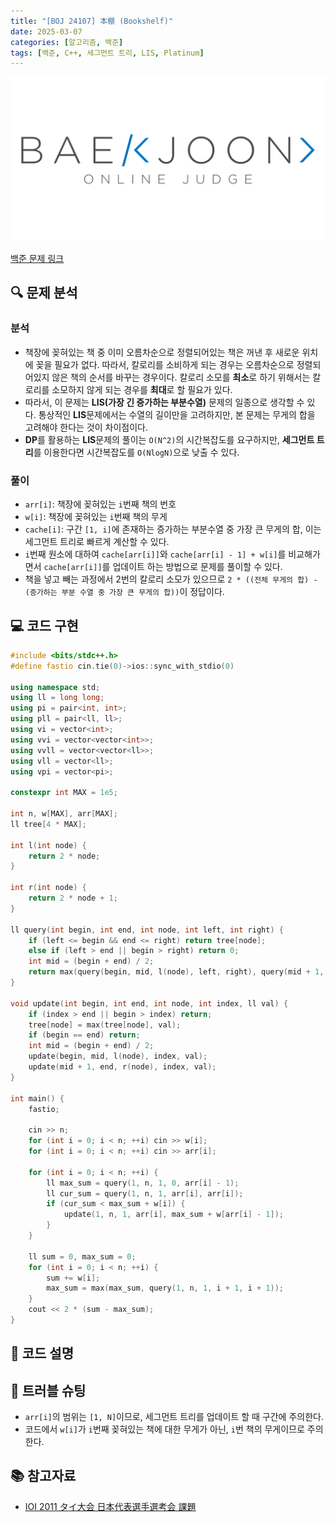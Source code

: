 ```yaml
---
title: "[BOJ 24107] 本棚 (Bookshelf)"
date: 2025-03-07
categories: [알고리즘, 백준]
tags: [백준, C++, 세그먼트 트리, LIS, Platinum]
---
```


[![백준 로고](assets/img/posts/BOJ/boj-og.png)](https://www.acmicpc.net/problem/24107)

[백준 문제 링크](https://www.acmicpc.net/problem/24107)

## 🔍 문제 분석

### 분석

- 책장에 꽂혀있는 책 중 이미 오름차순으로 정렬되어있는 책은 꺼낸 후 새로운 위치에 꽂을 필요가 없다. 따라서, 칼로리를 소비하게 되는 경우는 오름차순으로 정렬되어있지 않은 책의 순서를 바꾸는 경우이다. 칼로리 소모를 **최소**로 하기 위해서는 칼로리를 소모하지 않게 되는 경우를 **최대**로 할 필요가 있다.
- 따라서, 이 문제는 **LIS(가장 긴 증가하는 부분수열)** 문제의 일종으로 생각할 수 있다. 통상적인 **LIS**문제에서는 수열의 길이만을 고려하지만, 본 문제는 무게의 합을 고려해야 한다는 것이 차이점이다.
- **DP**를 활용하는 **LIS**문제의 풀이는 `O(N^2)`의 시간복잡도를 요구하지만, **세그먼트 트리**를 이용한다면 시간복잡도를 `O(NlogN)`으로 낮출 수 있다.
### 풀이
- `arr[i]`: 책장에 꽂혀있는 `i`번째 책의 번호
- `w[i]`: 책장에 꽂혀있는 `i`번째 책의 무게
- `cache[i]`: 구간 `[1, i]`에 존재하는 증가하는 부분수열 중 가장 큰 무게의 합, 이는 세그먼트 트리로 빠르게 계산할 수 있다.
- `i`번째 원소에 대하여 `cache[arr[i]]`와 `cache[arr[i] - 1] + w[i]`를 비교해가면서 `cache[arr[i]]`를 업데이트 하는 방법으로 문제를 풀이할 수 있다.
- 책을 넣고 빼는 과정에서 2번의 칼로리 소모가 있으므로 `2 * ((전체 무게의 합) - (증가하는 부분 수열 중 가장 큰 무게의 합))`이 정답이다.

## 💻 코드 구현

```c++
#include <bits/stdc++.h>
#define fastio cin.tie(0)->ios::sync_with_stdio(0)

using namespace std;
using ll = long long;
using pi = pair<int, int>;
using pll = pair<ll, ll>;
using vi = vector<int>;
using vvi = vector<vector<int>>;
using vvll = vector<vector<ll>>;
using vll = vector<ll>;
using vpi = vector<pi>;

constexpr int MAX = 1e5;

int n, w[MAX], arr[MAX];
ll tree[4 * MAX];

int l(int node) {
    return 2 * node;
}

int r(int node) {
    return 2 * node + 1;
}

ll query(int begin, int end, int node, int left, int right) {
    if (left <= begin && end <= right) return tree[node];
    else if (left > end || begin > right) return 0;
    int mid = (begin + end) / 2;
    return max(query(begin, mid, l(node), left, right), query(mid + 1, end, r(node), left, right));
}

void update(int begin, int end, int node, int index, ll val) {
    if (index > end || begin > index) return;
    tree[node] = max(tree[node], val);
    if (begin == end) return;
    int mid = (begin + end) / 2;
    update(begin, mid, l(node), index, val);
    update(mid + 1, end, r(node), index, val);
}

int main() {
    fastio;

    cin >> n;
    for (int i = 0; i < n; ++i) cin >> w[i];
    for (int i = 0; i < n; ++i) cin >> arr[i];

    for (int i = 0; i < n; ++i) {
        ll max_sum = query(1, n, 1, 0, arr[i] - 1);
        ll cur_sum = query(1, n, 1, arr[i], arr[i]);
        if (cur_sum < max_sum + w[i]) {
            update(1, n, 1, arr[i], max_sum + w[arr[i] - 1]);
        }
    }

    ll sum = 0, max_sum = 0;
    for (int i = 0; i < n; ++i) {
        sum += w[i];
        max_sum = max(max_sum, query(1, n, 1, i + 1, i + 1));
    }
    cout << 2 * (sum - max_sum);
}
```

## 📝 코드 설명


## 🔧 트러블 슈팅
- `arr[i]`의 범위는 `[1, N]`이므로, 세그먼트 트리를 업데이트 할 때 구간에 주의한다.
- 코드에서 `w[i]`가 `i`번째 꽂혀있는 책에 대한 무게가 아닌, `i`번 책의 무게이므로 주의한다.

## 📚 참고자료
- [IOI 2011 タイ大会 日本代表選手選考会 課題](https://www2.ioi-jp.org/camp/2011/2011-sp-tasks/index.html) 